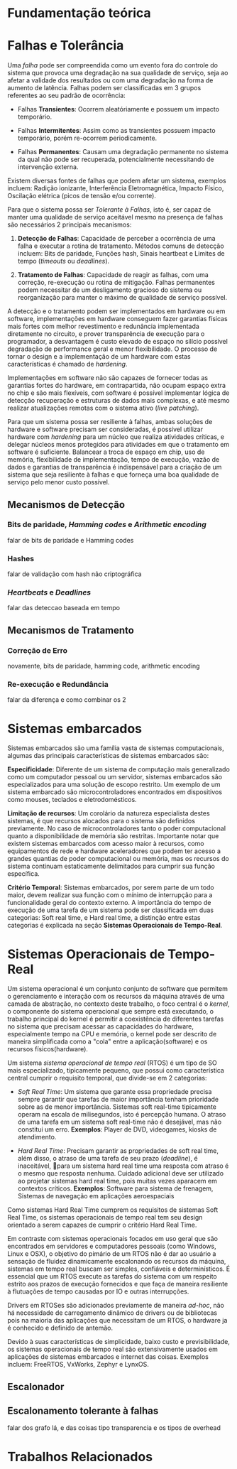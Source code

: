 # Fundamentação teórica

# Falhas e Tolerância

Uma *falha* pode ser compreendida como um evento fora do controle do sistema que provoca uma degradação
na sua qualidade de serviço, seja ao afetar a validade dos resultados ou com uma degradação na forma
de aumento de latência. Falhas podem ser classificadas em 3 grupos referentes ao seu padrão de ocorrência:

- Falhas **Transientes**: Ocorrem aleatóriamente e possuem um impacto temporário.

- Falhas **Intermitentes**: Assim como as transientes possuem impacto temporário, porém re-ocorrem periodicamente.

- Falhas **Permanentes**: Causam uma degradação permanente no sistema da qual não pode ser recuperada, potencialmente necessitando de intervenção externa.

Existem diversas fontes de falhas que podem afetar um sistema, exemplos incluem: Radição ionizante,
Interferência Eletromagnética, Impacto Físico, Oscilação elétrica (picos de tensão e/ou corrente).

Para que o sistema possa ser *Tolerante à Falhas*, isto é, ser capaz de manter uma qualidade de serviço
aceitável mesmo na presença de falhas são necessários 2 principais mecanismos:

1. **Detecção de Falhas**: Capacidade de perceber a ocorrência de uma falha e executar a rotina de
  tratamento. Métodos comuns de detecção incluem: Bits de paridade, Funções hash, Sinais heartbeat e
  Limites de tempo (*timeouts* ou *deadlines*).

2. **Tratamento de Falhas**: Capacidade de reagir as falhas, com uma correção, re-execução ou rotina de
  mitigação. Falhas permanentes podem necessitar de um desligamento gracioso do sistema ou reorganização
  para manter o máximo de qualidade de serviço possível.

A detecção e o tratamento podem ser implementados em hardware ou em software, implementações em
hardware conseguem fazer garantias físicas mais fortes com melhor revestimento e redunância
implementada diretamente no circuito, e prover transparência de execução para o programador, a
desvantagem é custo elevado de espaço no silício possível degradação de performance geral e menor
flexibilidade. O processo de tornar o design e a implementação de um hardware com estas
características é chamado de *hardening*.

Implementações em software não são capazes de fornecer todas as garantias fortes do hardware, em
contrapartida, não ocupam espaço extra no chip e são mais flexíveis, com software é possível
implementar lógica de detecção recuperação e estruturas de dados mais complexas, e até mesmo
realizar atualizações remotas com o sistema ativo (*live patching*).

Para que um sistema possa ser resiliente à falhas, ambas soluções de hardware e software precisam
ser consideradas, é possível utilizar hardware com *hardening* para um núcleo que realiza atividades
críticas, e delegar núcleos menos protegidos para atividades em que o tratamento em software é
suficiente. Balancear a troca de espaço em chip, uso de memória, flexibilidade de implementação,
tempo de execução, vazão de dados e garantias de transparência é indispensável para a criação de um
sistema que seja resiliente à falhas e que forneça uma boa qualidade de serviço pelo menor custo
possível.

## Mecanismos de Detecção

### Bits de paridade, *Hamming codes* e *Arithmetic encoding*
falar de bits de paridade e Hamming codes

### Hashes
falar de validação com hash não criptográfica

### *Heartbeats* e *Deadlines*
falar das deteccao baseada em tempo

## Mecanismos de Tratamento

### Correção de Erro
novamente, bits de paridade, hamming code, arithmetic encoding

### Re-execução e Redundância
falar da diferença e como combinar os 2

# Sistemas embarcados

Sistemas embarcados são uma família vasta de sistemas computacionais, algumas das principais
características de sistemas embarcados são:

**Especificidade**:
Diferente de um sistema de computação mais generalizado como um computador
pessoal ou um servidor, sistemas embarcados são especializados para uma solução de escopo restrito.
Um exemplo de um sistema embarcado são microcontroladores encontrados em dispositivos como mouses,
teclados e eletrodomésticos.

**Limitação de recursos**:
Um corolário da natureza especialista destes sistemas, é que recursos alocados para o sistema são
definidos previamente. No caso de microcontroladores tanto o poder computacional quanto a
disponibilidade de memória são restritas. Importante notar que existem sistemas embarcados com
acesso maior à recursos, como equipamentos de rede e hardware aceleradores que podem ter acesso a
grandes quantias de poder computacional ou memória, mas os recursos do sistema continuam
estaticamente delimitados para cumprir sua função específica.

**Critério Temporal**:
Sistemas embarcados, por serem parte de um todo maior, devem realizar sua função com o mínimo de
interrupção para a funcionalidade geral do contexto externo. A importância do tempo de execução de
uma tarefa de um sistema pode ser classificada em duas categorias: Soft real time, e Hard real time,
a distinção entre estas categorias é explicada na seção **Sistemas Operacionais de Tempo-Real**.

# Sistemas Operacionais de Tempo-Real

Um sistema operacional é um conjunto conjunto de software que permitem o gerenciamento e interação
com os recursos da máquina através de uma camada de abstração, no contexto deste trabalho, o foco
central é o *kernel*, o componente do sistema operacional que sempre está executando, o trabalho
principal do kernel é permitir a coexistência de diferentes tarefas no sistema que precisam acessar
as capacidades do hardware, especialmente tempo na CPU e memória, o kernel pode ser descrito de 
maneira simplificada como a "cola" entre a aplicação(software) e os recursos físicos(hardware).

Um sistema  *sistema operacional de tempo real* (RTOS) é um tipo de SO mais especializado,
tipicamente pequeno, que possui como característica central cumprir o requisito temporal, que
divide-se em 2 categorias:

- *Soft Real Time*: Um sistema que garante essa propriedade precisa sempre garantir que tarefas de
  maior importância tenham prioridade sobre as de menor importância. Sistemas soft real-time
  tipicamente operam na escala de milisegundos, isto é percepção humana. O atraso de uma tarefa em um
  sistema soft real-time não é desejável, mas não constitui um erro. **Exemplos**: Player de DVD,
  videogames, kiosks de atendimento.

- *Hard Real Time*: Precisam garantir as propriedades de soft real time, além disso, o atraso de uma
  tarefa de seu prazo (*deadline*), é inaceitável, para um sistema hard real time uma resposta com
  atraso é o mesmo que resposta nenhuma. Cuidado adicional deve ser utilizado ao projetar sistemas
  hard real time, pois muitas vezes aparacem em contextos críticos. **Exemplos**: Software para
  sistema de frenagem, Sistemas de navegação em aplicações aeroespaciais

Como sistemas Hard Real Time cumprem os requisitos de sistemas Soft Real Time, os sistemas
operacionais de tempo real tem seu design orientado a serem capazes de cumprir o critério Hard Real
Time.

Em contraste com sistemas operacionais focados em uso geral que são encontrados em servidores e
computadores pessoais (como Windows, Linux e OSX), o objetivo do pimário de um RTOS não é dar ao
usuário a sensação de fluidez dinamicamente escalonando os recursos da máquina, sistemas em tempo
real buscam ser simples, confiáveis e determinísticos. É essencial que um RTOS execute as tarefas do
sistema com um respeito estrito aos prazos de execução fornecidos e que faça de maneira resiliente à
flutuações de tempo causadas por IO e outras interrupções.

Drivers em RTOSes são adicionados previamente de maneira *ad-hoc*, não há necessidade de
carregamento dinâmico de drivers ou de bibliotecas pois na maioria das aplicações que necessitam de
um RTOS, o hardware ja é conhecido e definido de antemão.

Devido à suas características de simplicidade, baixo custo e previsibilidade, os sistemas
operacionais de tempo real são extensivamente usados em aplicações de sistemas embarcados e internet
das coisas. Exemplos incluem: FreeRTOS, VxWorks, Zephyr e LynxOS.

## Escalonador

## Escalonamento tolerante à falhas
falar dos grafo lá, e das coisas tipo transparencia e os tipos de overhead

# Trabalhos Relacionados

